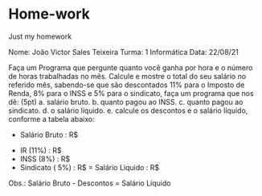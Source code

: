 # Home-work
Just my homework

Nome: João Victor Sales Teixeira
Turma: 1 Informática
Data: 22/08/21


Faça um Programa que pergunte quanto você ganha por hora e o número de horas
trabalhadas no mês. Calcule e mostre o total do seu salário no referido mês,
sabendo-se que são descontados 11% para o Imposto de Renda, 8% para o INSS
e 5% para o sindicato, faça um programa que nos dê: (5pt) 
   a. salário bruto. 
   b. quanto pagou ao INSS. 
   c. quanto pagou ao sindicato. 
   d. o salário líquido. 
   e. calcule os descontos e o salário líquido, conforme a tabela abaixo: 


+ Salário Bruto : R$ 
- IR (11%) : R$ 
- INSS (8%) : R$ 
- Sindicato ( 5%) : R$ 
= Salário Liquido : R$ 


Obs.: Salário Bruto - Descontos = Salário Líquido

